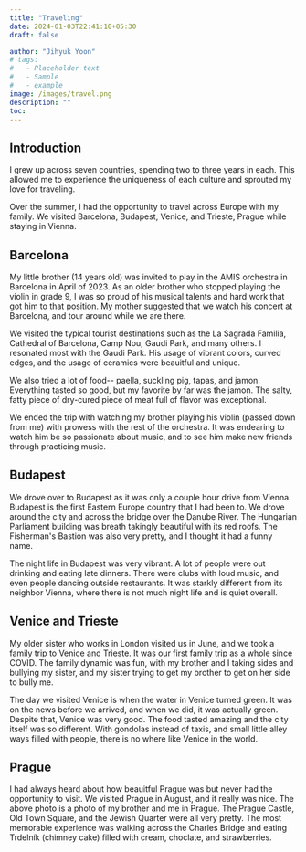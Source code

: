 ```yaml
---
title: "Traveling"
date: 2024-01-03T22:41:10+05:30
draft: false

author: "Jihyuk Yoon"
# tags:
#   - Placeholder text
#   - Sample
#   - example
image: /images/travel.png
description: ""
toc: 
---
```


## Introduction
I grew up across seven countries, spending two to three years in each. This allowed me to experience the uniqueness of each culture and sprouted my love for traveling.

Over the summer, I had the opportunity to travel across Europe with my family. We visited Barcelona, Budapest, Venice, and Trieste, Prague while staying in Vienna. 

## Barcelona
My little brother (14 years old) was invited to play in the AMIS orchestra in Barcelona in April of 2023. As an older brother who stopped playing the violin in grade 9, I was so proud of his musical talents and hard work that got him to that position. My mother suggested that we watch his concert at Barcelona, and tour around while we are there.

We visited the typical tourist destinations such as the La Sagrada Familia, Cathedral of Barcelona, Camp Nou, Gaudi Park, and many others. I resonated most with the Gaudi Park. His usage of vibrant colors, curved edges, and the usage of ceramics were beauitful and unique.

We also tried a lot of food-- paella, suckling pig, tapas, and jamon. Everything tasted so good, but my favorite by far was the jamon. The salty, fatty piece of dry-cured piece of meat full of flavor was exceptional. 

We ended the trip with watching my brother playing his violin (passed down from me) with prowess with the rest of the orchestra. It was endearing to watch him be so passionate about music, and to see him make new friends through practicing music.

## Budapest
We drove over to Budapest as it was only a couple hour drive from Vienna. Budapest is the first Eastern Europe country that I had been to. We drove around the city and across the bridge over the Danube River. The Hungarian Parliament building was breath takingly beautiful with its red roofs. The Fisherman's Bastion was also very pretty, and I thought it had a funny name.

The night life in Budapest was very vibrant. A lot of people were out drinking and eating late dinners. There were clubs with loud music, and even people dancing outside restaurants. It was starkly different from its neighbor Vienna, where there is not much night life and is quiet overall.

## Venice and Trieste
My older sister who works in London visited us in June, and we took a family trip to Venice and Trieste. It was our first family trip as a whole since COVID. The family dynamic was fun, with my brother and I taking sides and bullying my sister, and my sister trying to get my brother to get on her side to bully me.

The day we visited Venice is when the water in Venice turned green. It was on the news before we arrived, and when we did, it was actually green. Despite that, Venice was very good. The food tasted amazing and the city itself was so different. With gondolas instead of taxis, and small little alley ways filled with people, there is no where like Venice in the world. 

## Prague
I had always heard about how beauitful Prague was but never had the opportunity to visit. We visited Prague in August, and it really was nice. The above photo is a photo of my brother and me in Prague. The Prague Castle, Old Town Square, and the Jewish Quarter were all very pretty. The most memorable experience was walking across the Charles Bridge and eating Trdelník (chimney cake) filled with cream, choclate, and strawberries.